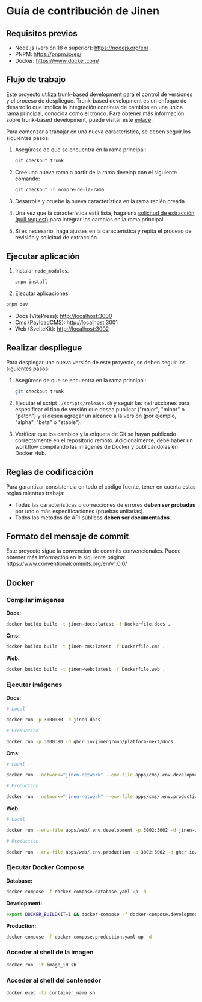 # Guía de contribución de Jinen

## Requisitos previos

- Node.js (versión 18 o superior): <https://nodejs.org/en/>
- PNPM: <https://pnpm.io/es/>
- Docker: <https://www.docker.com/>

## Flujo de trabajo

Este proyecto utiliza trunk-based development para el control de versiones y el proceso de despliegue. Trunk-based development es un enfoque de desarrollo que implica la integración continua de cambios en una única rama principal, conocida como el tronco. Para obtener más información sobre trunk-based development, puede visitar este [enlace](https://trunkbaseddevelopment.com/).

Para comenzar a trabajar en una nueva característica, se deben seguir los siguientes pasos:

1. Asegúrese de que se encuentra en la rama principal:

   ```sh
   git checkout trunk
   ```

2. Cree una nueva rama a partir de la rama develop con el siguiente comando:

   ```sh
   git checkout -b nombre-de-la-rama
   ```

3. Desarrolle y pruebe la nueva característica en la rama recién creada.

4. Una vez que la característica está lista, haga una [solicitud de extracción (pull request)](https://docs.github.com/en/pull-requests/collaborating-with-pull-requests/proposing-changes-to-your-work-with-pull-requests/about-pull-requests) para integrar los cambios en la rama principal.

5. Si es necesario, haga ajustes en la característica y repita el proceso de revisión y solicitud de extracción.

## Ejecutar aplicación

1. Instalar `node_modules`.

   ```sh
   pnpm install
   ```

2. Ejecutar aplicaciones.

```sh
pnpm dev
```

- Docs (VitePress): <http://localhost:3000>
- Cms (PayloadCMS): <http://localhost:3001>
- Web (SvelteKit): <http://localhost:3002>

## Realizar despliegue

Para desplegar una nueva versión de este proyecto, se deben seguir los siguientes pasos:

1. Asegúrese de que se encuentra en la rama principal:

   ```sh
   git checkout trunk
   ```

2. Ejecutar el script `./scripts/release.sh` y seguir las instrucciones para especificar el tipo de versión que desea publicar ("major", "minor" o "patch") y si desea agregar un alcance a la versión (por ejemplo, "alpha", "beta" o "stable").

3. Verificar que los cambios y la etiqueta de Git se hayan publicado correctamente en el repositorio remoto. Adicionalmente, debe haber un workflow compilando las imágenes de Docker y publicándolas en Docker Hub.

## Reglas de codificación

Para garantizar consistencia en todo el código fuente, tener en cuenta estas reglas mientras trabaja:

- Todas las características o correcciones de errores **deben ser probadas** por uno o más especificaciones (pruebas unitarias).
- Todos los métodos de API públicos **deben ser documentados**.

## Formato del mensaje de commit

Este proyecto sigue la convención de commits convencionales. Puede obtener más información en la siguiente página: <https://www.conventionalcommits.org/en/v1.0.0/>

## Docker

### Compilar imágenes

**Docs:**

```sh
docker buildx build -t jinen-docs:latest -f Dockerfile.docs .
```

**Cms:**

```sh
docker buildx build -t jinen-cms:latest -f Dockerfile.cms .
```

**Web:**

```sh
docker buildx build -t jinen-web:latest -f Dockerfile.web .
```

### Ejecutar imágenes

**Docs:**

```sh
# Local

docker run -p 3000:80 -d jinen-docs
```

```sh
# Production

docker run -p 3000:80 -d ghcr.io/jinengroup/platform-next/docs
```

**Cms:**

```sh
# Local

docker run --network="jinen-network" --env-file apps/cms/.env.development -e MONGODB_URI=mongodb://user:root@mongo:27017/?authMechanism=DEFAULT -p 3001:3001 -d jinen-cms
```

```sh
# Production

docker run --network="jinen-network" --env-file apps/cms/.env.production -e MONGODB_URI=mongodb://user:root@mongo:27017/?authMechanism=DEFAULT -p 3001:3001 -d ghcr.io/jinengroup/platform-next/cms
```

**Web:**

```sh
# Local

docker run --env-file apps/web/.env.development -p 3002:3002 -d jinen-web
```

```sh
# Production

docker run --env-file apps/web/.env.production -p 3002:3002 -d ghcr.io/jinengroup/platform-next/web
```

### Ejecutar Docker Compose

**Database:**

```sh
docker-compose -f docker-compose.database.yaml up -d
```

**Development:**

```sh
export DOCKER_BUILDKIT=1 && docker-compose -f docker-compose.development.yaml up -d
```

**Production:**

```sh
docker-compose -f docker-compose.production.yaml up -d
```

### Acceder al shell de la imagen

```sh
docker run -it image_id sh
```

### Acceder al shell del contenedor

```sh
docker exec -ti container_name sh
```

